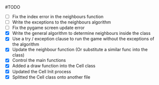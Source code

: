 #TODO

- [ ] Fix the index error in the neighbours function
- [ ] Write the exceptions to the neighbours algorithm
- [ ] Fix the pygame screen update error
- [x] Write the general algorithm to determine neighbours inside the class
- [x] Use a try / exception clause to run the game without the exceptions of the algorithm
- [x] Update the neighbour function (Or substitute a similar func into the class)
- [x] Control the main functions
- [x] Added a draw function into the Cell class
- [x] Updated the Cell Init process
- [x] Splitted the Cell class onto another file
